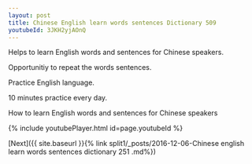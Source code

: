 ```yaml
---
layout: post
title: Chinese English learn words sentences Dictionary 509 
youtubeId: 3JKH2yjAOnQ
---
```

 
 
Helps to learn English words and sentences for Chinese speakers.

Opportunitiy to repeat the words sentences. 

Practice English language. 
 
10 minutes practice every day. 
 
How to learn English words and sentences for Chinese speakers 
 
{% include youtubePlayer.html id=page.youtubeId %}
 
 
[Next]({{ site.baseurl }}{% link  split1/_posts/2016-12-06-Chinese english learn words sentences dictionary 251 .md%})
 
